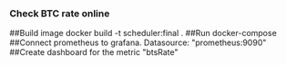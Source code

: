 ### Check BTC rate online

##Build image docker build -t scheduler:final .
##Run docker-compose
##Connect prometheus to grafana. Datasource: "prometheus:9090"
##Create dashboard  for the metric "btsRate" 
